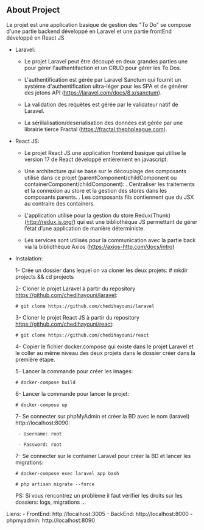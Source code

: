 ## About Project

Le projet est une application basique de gestion des "To Do" se compose d'une partie backend développé en Laravel et une partie frontEnd développé en React JS

- Laravel:

    - Le projet Laravel peut être découpé en deux grandes parties une pour gérer l'authentifaction et un CRUD pour gérer les To Dos.

    - L'authentification est gérée par Laravel Sanctum qui fournit un système d'authentification ultra-léger pour les SPA et de générer 
      des jetons API (https://laravel.com/docs/8.x/sanctum).

    - La validation des requêtes est gérée par le validateur natif de Laravel.

    - La sérilialisation/deserialisation des données est gérée par une librairie tierce Fractal (https://fractal.thephpleague.com).

- React JS:

    - Le projet React JS une application frontend basique qui utilise la version 17 de React développé entièrement en javascript.

    - Une architecture qui se base sur le découplage des composants utilisé dans ce projet (parentComponent/childComponent ou containerComponent/childComponent):
       . Centraliser les traitements et la connexion au store et la gestion des stores dans les composants parents.
       . Les composants fils contiennent que du JSX au contraire des containers. 

    - L'application utilise pour la gestion du store Redux(Thunk) (http://redux.js.org/) qui est une bibliothèque JS permettant de gérer l’état d’une application de manière déterministe.

    - Les services sont utilisés pour la communication avec la partie back via la bibliothèque Axios (https://axios-http.com/docs/intro)
  

- Instalation:

    1- Crée un dossier dans lequel on va cloner les deux projets:
      # mkdir projects && cd projects

    2- Cloner le projet Laravel à partir du repository https://github.com/chedihayouni/laravel:
      
      # git clone https://github.com/chedihayouni/laravel

    3- Cloner le projet React JS à partir du repository https://github.com/chedihayouni/react:

      # git clone https://github.com/chedihayouni/react
    
    4- Copier le fichier docker.compose qui existe dans le projet Laravel et le coller au même niveau des deux projets dans le dossier créer dans la première étape.

    5- Lancer la commande pour créer les images:
    
      # docker-compose build

    6- Lancer la commande pour lancer le projet:
    
      # docker-compose up

    7- Se connecter sur phpMyAdmin et créer la BD avec le nom (laravel) http://localhost:8090:
    
       - Username: root
       
       - Password: root


    7- Se connecter sur le container Laravel pour créer la BD et lancer les migrations:
    
      # docker-compose exec laravel_app bash

      # php artisan migrate --force


    PS: Si vous rencontrez un problème il faut vérifier les droits sur les dossiers: logs, migrations ...

Liens:
 	- FrontEnd: http://localhost:3005
 	- BackEnd: http://localhost:8000
 	- phpmyadmin: http://localhost:8090
